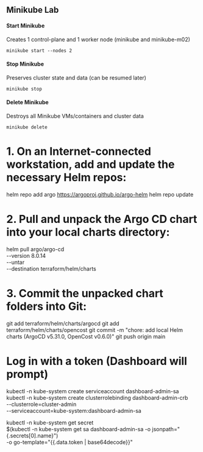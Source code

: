 ## Minikube Lab

#### Start Minikube

Creates 1 control-plane and 1 worker node (minikube and minikube-m02)

```
minikube start --nodes 2
```

#### Stop Minikube

Preserves cluster state and data (can be resumed later)

```
minikube stop
```

#### Delete Minikube

Destroys all Minikube VMs/containers and cluster data

```
minikube delete
```

# 1. On an Internet-connected workstation, add and update the necessary Helm repos:

helm repo add argo https://argoproj.github.io/argo-helm
helm repo update

# 2. Pull and unpack the Argo CD chart into your local charts directory:

helm pull argo/argo-cd \
 --version 8.0.14 \
 --untar \
 --destination terraform/helm/charts

# 3. Commit the unpacked chart folders into Git:

git add terraform/helm/charts/argocd
git add terraform/helm/charts/opencost
git commit -m "chore: add local Helm charts (ArgoCD v5.31.0, OpenCost v0.6.0)"
git push origin main

# Log in with a token (Dashboard will prompt)

kubectl -n kube-system create serviceaccount dashboard-admin-sa
kubectl -n kube-system create clusterrolebinding dashboard-admin-crb \
 --clusterrole=cluster-admin \
 --serviceaccount=kube-system:dashboard-admin-sa

kubectl -n kube-system get secret \
 $(kubectl -n kube-system get sa dashboard-admin-sa -o jsonpath="{.secrets[0].name}") \
 -o go-template="{{.data.token | base64decode}}"
